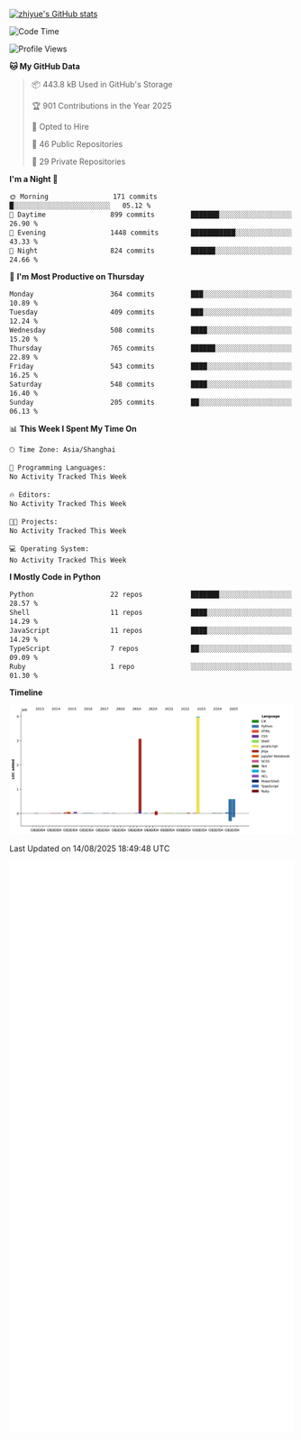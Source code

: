 
[![zhiyue's GitHub stats](https://github-readme-stats.vercel.app/api?username=zhiyue)](https://github.com/anuraghazra/github-readme-stats&&show_icons=true)

<!--START_SECTION:waka-->
![Code Time](http://img.shields.io/badge/Code%20Time-2%2C215%20hrs%2020%20mins-blue)

![Profile Views](http://img.shields.io/badge/Profile%20Views-0-blue)

**🐱 My GitHub Data** 

> 📦 443.8 kB Used in GitHub's Storage 
 > 
> 🏆 901 Contributions in the Year 2025
 > 
> 💼 Opted to Hire
 > 
> 📜 46 Public Repositories 
 > 
> 🔑 29 Private Repositories 
 > 
**I'm a Night 🦉** 

```text
🌞 Morning                171 commits         █░░░░░░░░░░░░░░░░░░░░░░░░   05.12 % 
🌆 Daytime                899 commits         ███████░░░░░░░░░░░░░░░░░░   26.90 % 
🌃 Evening                1448 commits        ███████████░░░░░░░░░░░░░░   43.33 % 
🌙 Night                  824 commits         ██████░░░░░░░░░░░░░░░░░░░   24.66 % 
```
📅 **I'm Most Productive on Thursday** 

```text
Monday                   364 commits         ███░░░░░░░░░░░░░░░░░░░░░░   10.89 % 
Tuesday                  409 commits         ███░░░░░░░░░░░░░░░░░░░░░░   12.24 % 
Wednesday                508 commits         ████░░░░░░░░░░░░░░░░░░░░░   15.20 % 
Thursday                 765 commits         ██████░░░░░░░░░░░░░░░░░░░   22.89 % 
Friday                   543 commits         ████░░░░░░░░░░░░░░░░░░░░░   16.25 % 
Saturday                 548 commits         ████░░░░░░░░░░░░░░░░░░░░░   16.40 % 
Sunday                   205 commits         ██░░░░░░░░░░░░░░░░░░░░░░░   06.13 % 
```


📊 **This Week I Spent My Time On** 

```text
🕑︎ Time Zone: Asia/Shanghai

💬 Programming Languages: 
No Activity Tracked This Week

🔥 Editors: 
No Activity Tracked This Week

🐱‍💻 Projects: 
No Activity Tracked This Week

💻 Operating System: 
No Activity Tracked This Week
```

**I Mostly Code in Python** 

```text
Python                   22 repos            ███████░░░░░░░░░░░░░░░░░░   28.57 % 
Shell                    11 repos            ████░░░░░░░░░░░░░░░░░░░░░   14.29 % 
JavaScript               11 repos            ████░░░░░░░░░░░░░░░░░░░░░   14.29 % 
TypeScript               7 repos             ██░░░░░░░░░░░░░░░░░░░░░░░   09.09 % 
Ruby                     1 repo              ░░░░░░░░░░░░░░░░░░░░░░░░░   01.30 % 
```



**Timeline**

![Lines of Code chart](https://raw.githubusercontent.com/zhiyue/zhiyue/main/assets/bar_graph.png)


 Last Updated on 14/08/2025 18:49:48 UTC
<!--END_SECTION:waka-->

<!-- [![Top Langs](https://github-readme-stats.vercel.app/api/top-langs/?username=zhiyue)](https://github.com/anuraghazra/github-readme-stats) -->

![](./github-metrics.svg)

